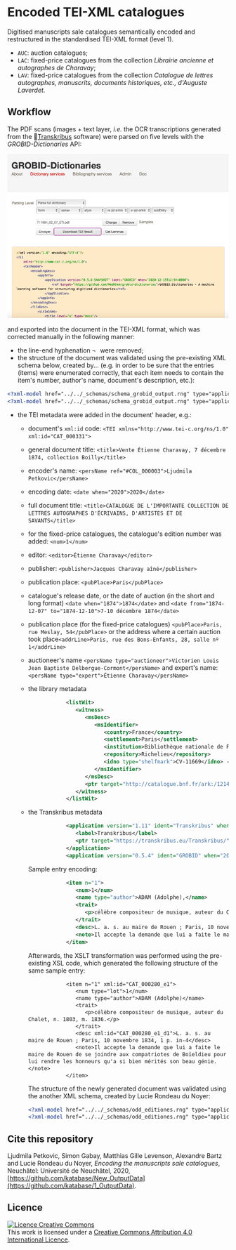 # Encoded TEI-XML catalogues

Digitised manuscripts sale catalogues semantically encoded and restructured in the standardised TEI-XML format (level 1).

* `AUC`: auction catalogues;
* `LAC`: fixed-price catalogues from the collection _Librairie ancienne et autographes de Charavay_;
* `LAV`: fixed-price catalogues from the collection _Catalogue de lettres autographes, manuscrits, documents historiques, etc., d'Auguste Laverdet_.

## Workflow

The PDF scans (images + text layer, *i.e.* the OCR transcriptions generated from the [Transkribus](https://readcoop.eu/transkribus/?sc=Transkribus) software) were parsed on five levels with the _GROBID-Dictionaries_ API:



![GROBID-API](img/GROBID-API.png)

 and exported into the document in the TEI-XML format, which was corrected manually in the following manner:

* the line-end hyphenation `¬ ` were removed;
* the structure of the document was validated using the pre-existing XML schema below, created by... (e.g. in order to be sure that the entries (items) were enumerated correctly, that each item needs to contain the item's number, author's name, document's description, etc.):

```xml
<?xml-model href="../../_schemas/schema_grobid_output.rng" type="application/xml" schematypens="http://relaxng.org/ns/structure/1.0"?>
<?xml-model href="../../_schemas/schema_grobid_output.rng" type="application/xml" schematypens="http://purl.oclc.org/dsdl/schematron"?>
```

* the TEI metadata were added in the document' header, e.g.:

  * document's `xml:id` code: `<TEI xmlns="http://www.tei-c.org/ns/1.0" xml:id="CAT_000331">`

  * general document title: `<title>Vente Étienne Charavay, 7 décembre 1874, collection Boilly</title>`

  * encoder's name: `<persName ref="#COL_000003">Ljudmila Petkovic</persName>`

  * encoding date: `<date when="2020">2020</date>`

  * full document title: `<title>CATALOGUE DE L'IMPORTANTE COLLECTION DE LETTRES AUTOGRAPHES D'ÉCRIVAINS, D'ARTISTES ET DE SAVANTS</title>`

  * for the fixed-price catalogues, the catalogue's edition number was added: `<num>1</num>`

  * editor: `<editor>Étienne Charavay</editor>`

  * publisher: `<publisher>Jacques Charavay aîné</publisher>  `

  * publication place: `<pubPlace>Paris</pubPlace>`

  * catalogue's release date, or the date of auction (in the short and long format) `<date when="1874">1874</date>` and `<date from="1874-12-07" to="1874-12-10">7-10 décembre 1874</date>`

  * publication place (for the fixed-price catalogues) `<pubPlace>Paris, rue Meslay, 54</pubPlace>` 
    or the address where a certain auction took place`<addrLine>Paris, rue des Bons-Enfants, 28, salle nº 1</addrLine>`

  * auctioneer's name `<persName type="auctioneer">Victorien Louis Jean Baptiste Delbergue-Cormont</persName>` 
    and expert's name:  `<persName type="expert">Étienne Charavay</persName>`

  * the library metadata

    ```xml
                <listWit>
                   <witness>
                      <msDesc>
                         <msIdentifier>
                            <country>France</country>
                            <settlement>Paris</settlement>
                            <institution>Bibliothèque nationale de France</institution>
                            <repository>Richelieu</repository>
                            <idno type="shelfmark">CV-11669</idno> -------------- the IDNO code given by the National Library of France
                         </msIdentifier>
                      </msDesc>
                      <ptr target="http://catalogue.bnf.fr/ark:/12148/cb45023474z"/> ---------- the ark identifier
                   </witness>
                </listWit>
    ```

  * the Transkribus metadata

    ```xml
                <application version="1.11" ident="Transkribus" when="2020"> ---------------- year of processing
                   <label>Transkribus</label>
                   <ptr target="https://transkribus.eu/Transkribus/"/>
                </application>
                <application version="0.5.4" ident="GROBID" when="2020"> -------------- year of processing
    ```

    Sample entry encoding:

    ```xml
                <item n="1">
                   <num>1</num>
                   <name type="author">ADAM (Adolphe),</name>
                   <trait>
                      <p>célèbre compositeur de musique, auteur du Chalet, n. 1803, m. 1836.</p>
                   </trait>
                   <desc>L. a. s. au maire de Rouen ; Paris, 10 novembre 1834, 1 p. in-4</desc>
                   <note>Il accepte la demande que lui a faite le maire de Rouen de se joindre aux compatriotes de Boïeldieu pour lui rendre les honneurs qu'a si bien mérités son beau génie.</note>
                </item>
    ```

    Afterwards, the XSLT transformation was performed using the pre-existing XSL code, which generated the following structure of the same sample entry:

    ```
                <item n="1" xml:id="CAT_000280_e1">
                   <num type="lot">1</num>
                   <name type="author">ADAM (Adolphe)</name>
                   <trait>
                      <p>célèbre compositeur de musique, auteur du Chalet, n. 1803, m. 1836.</p>
                   </trait>
                   <desc xml:id="CAT_000280_e1_d1">L. a. s. au maire de Rouen ; Paris, 10 novembre 1834, 1 p. in-4</desc>
                   <note>Il accepte la demande que lui a faite le maire de Rouen de se joindre aux compatriotes de Boïeldieu pour lui rendre les honneurs qu'a si bien mérités son beau génie.</note>
                </item>
    ```

    The structure of the newly generated document was validated using the another XML schema, created by Lucie Rondeau du Noyer:

    ```xml
    <?xml-model href="../../_schemas/odd_editiones.rng" type="application/xml" schematypens="http://relaxng.org/ns/structure/1.0"?>
    <?xml-model href="../../_schemas/odd_editiones.rng" type="application/xml" schematypens="http://purl.oclc.org/dsdl/schematron"?>
    ```

    

## Cite this repository

Ljudmila Petkovic, Simon Gabay, Matthias Gille Levenson, Alexandre Bartz and Lucie Rondeau du Noyer, _Encoding the manuscripts sale catalogues_, Neuchâtel: Université de Neuchâtel, 2020, [https://github.com/katabase/New_OutputData](https://github.com/katabase/1_OutputData).

## Licence

<a rel="license" href="http://creativecommons.org/licenses/by/4.0/"><img alt="Licence Creative Commons" style="border-width:0" src="https://i.creativecommons.org/l/by/4.0/88x31.png" /></a><br />This work is licensed under a <a rel="license" href="http://creativecommons.org/licenses/by/4.0/">Creative Commons Attribution 4.0 International Licence</a>.